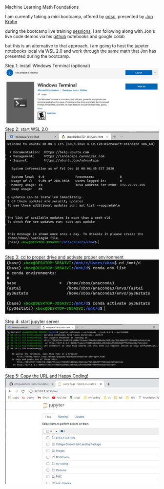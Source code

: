 
Machine Learning Math Foundations

I am currently taking a mini bootcamp, offered by [odsc](https://aiplus.odsc.com/pages/mlbootcamp), presented by [Jon Krohn](https://www.jonkrohn.com/)

during the bootcamp live training [sessions](https://www.jonkrohn.com/talks), i am following along with Jon's live code demos via his [github](https://github.com/jonkrohn/ML-foundations) notebooks and google colab

but this is an alternative to that approach, i am going to host the jupyter notebooks local via WSL 2.0 and work through the same math that Jon has presented during the bootcamp.

Step 1: install Windows Terminal (optional)
![Install windows Terminal](/images/setup-windows-terminal-01.JPG)
Step 2: start WSL 2.0
![Start Windows Terminal](/images/setup-wsl-01.JPG)

Step 3: cd to proper drive and activate proper environment
![Start Windows Terminal](/images/setup-wsl-02.JPG)

Step 4: start jupyter server
![Start Windows Terminal](/images/setup-wsl-03.JPG)

Step 5: Copy the URL and Happy Coding!
![Start Windows Terminal](/images/setup-jupiter-01.JPG)

